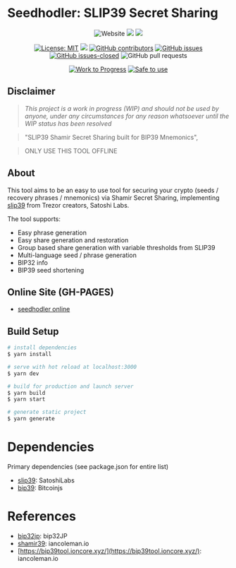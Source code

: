 
# Seedhodler: SLIP39 Secret Sharing

<center>

![Website](https://img.shields.io/website?down_color=red&down_message=offline&up_color=green&up_message=online&url=https%3A%2F%2Fseedhodler.io)
![](https://github.com/seedhodler/seedhodler/workflows/es-lint/badge.svg) 
![](https://github.com/seedhodler/seedhodler/workflows/deploy/badge.svg) 

[![License: MIT](https://img.shields.io/badge/License-MIT-yellow.svg)](https://opensource.org/licenses/MIT) ![](https://api.dependabot.com/badges/status?host=github&repo=seedhodler/seedhodler) [![GitHub contributors](https://img.shields.io/github/contributors/seedhodler/seedhodler.svg)](https://GitHub.com/seedhodler/seedhodler/graphs/contributors/) [![GitHub issues](https://img.shields.io/github/issues/seedhodler/seedhodler.svg)](https://GitHub.com/seedhodler/seedhodler/issues/) [![GitHub issues-closed](https://img.shields.io/github/issues-closed/seedhodler/seedhodler.svg)](https://GitHub.com/seedhodler/seedhodler/issues?q=is%3Aissue+is%3Aclosed)
![GitHub pull requests](https://img.shields.io/github/issues-pr/seedhodler/seedhodler)

[![Work to Progress](https://img.shields.io/badge/Work_in_progress-YES-RED.svg)](https://shields.io/) [![Safe to use](https://img.shields.io/badge/Safe_to_use-TEST_ONLY-RED.svg)](https://shields.io/) 
</center>

## Disclaimer

> _This project is a work in progress (WIP) and should not be used by anyone, under any circumstances for any reason whatsoever until the WIP status has been resolved_

> &#34;SLIP39 Shamir Secret Sharing built for BIP39 Mnemonics&#34;,

> ONLY USE THIS TOOL OFFLINE

## About

This tool aims to be an easy to use tool for securing your crypto (seeds / recovery phrases / mnemonics) via Shamir Secret Sharing, implementing [slip39](https://github.com/satoshilabs/slips/blob/master/slip-0039.md) from Trezor creators, Satoshi Labs. 

The tool supports:
- Easy phrase generation
- Easy share generation and restoration
- Group based share generation with variable thresholds from SLIP39
- Multi-language seed / phrase generation
- BIP32 info
- BIP39 seed shortening


## Online Site (GH-PAGES) 

- [seedhodler online](https://seedhodler.github.io/seedhodler/)

## Build Setup

```bash
# install dependencies
$ yarn install

# serve with hot reload at localhost:3000
$ yarn dev

# build for production and launch server
$ yarn build
$ yarn start

# generate static project
$ yarn generate
```

# Dependencies

Primary dependencies (see package.json for entire list)

- [slip39](https://github.com/satoshilabs/slips/blob/master/slip-0039.md): SatoshiLabs
- [bip39](https://github.com/bitcoinjs/bip39): Bitcoinjs

# References

- [bip32jp](https://bip32jp.github.io/english/): bip32JP
- [shamir39](https://iancoleman.io/shamir39/): iancoleman.io
- [https://bip39tool.ioncore.xyz/](https://bip39tool.ioncore.xyz/): iancoleman.io
